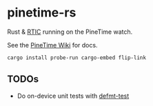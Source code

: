 # pinetime-rs

Rust & [RTIC](https://rtic.rs/dev/book/en/) running on the PineTime watch.

See the [PineTime Wiki](https://wiki.pine64.org/index.php/PineTime) for docs.

```bash
cargo install probe-run cargo-embed flip-link
```

## TODOs

* Do on-device unit tests with [defmt-test](https://github.com/knurling-rs/defmt/tree/main/firmware/defmt-test)
